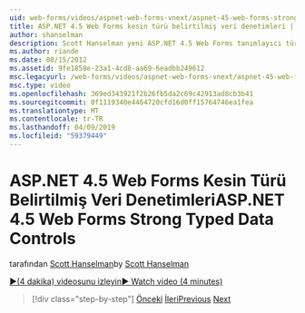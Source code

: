 ```yaml
---
uid: web-forms/videos/aspnet-web-forms-vnext/aspnet-45-web-forms-strong-typed-data-controls
title: ASP.NET 4.5 Web Forms kesin türü belirtilmiş veri denetimleri | Microsoft Docs
author: shanselman
description: Scott Hanselman yeni ASP.NET 4.5 Web Forms tanımlayıcı türü belirtilmiş veri denetimleri gösterir.
ms.author: riande
ms.date: 08/15/2012
ms.assetid: 9fe1858e-23a1-4cd8-aa69-6eadbb249612
msc.legacyurl: /web-forms/videos/aspnet-web-forms-vnext/aspnet-45-web-forms-strong-typed-data-controls
msc.type: video
ms.openlocfilehash: 369ed343921f2b26fb5da2c69c42913ad8cb3b41
ms.sourcegitcommit: 0f1119340e4464720cfd16d0ff15764746ea1fea
ms.translationtype: MT
ms.contentlocale: tr-TR
ms.lasthandoff: 04/09/2019
ms.locfileid: "59379449"
---
```

# <a name="aspnet-45-web-forms-strong-typed-data-controls"></a><span data-ttu-id="e639c-103">ASP.NET 4.5 Web Forms Kesin Türü Belirtilmiş Veri Denetimleri</span><span class="sxs-lookup"><span data-stu-id="e639c-103">ASP.NET 4.5 Web Forms Strong Typed Data Controls</span></span>

<span data-ttu-id="e639c-104">tarafından [Scott Hanselman](https://github.com/shanselman)</span><span class="sxs-lookup"><span data-stu-id="e639c-104">by [Scott Hanselman](https://github.com/shanselman)</span></span>

[<span data-ttu-id="e639c-105">&#9654;(4 dakika) videosunu izleyin</span><span class="sxs-lookup"><span data-stu-id="e639c-105">&#9654; Watch video (4 minutes)</span></span>](https://channel9.msdn.com/Blogs/ASP-NET-Site-Videos/aspnet-45-web-forms-strong-typed-data-controls)

> [!div class="step-by-step"]
> <span data-ttu-id="e639c-106">[Önceki](aspnet-45-web-forms-model-binding.md)
> [İleri](aspnet-vnext-videos-bundling-and-minification.md)</span><span class="sxs-lookup"><span data-stu-id="e639c-106">[Previous](aspnet-45-web-forms-model-binding.md)
[Next](aspnet-vnext-videos-bundling-and-minification.md)</span></span>
